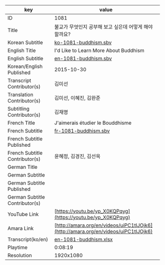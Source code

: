 |  key  |  value  |
|-------|---------|
| ID            | 1081 |
| Title         | 불교가 무엇인지 공부해 보고 싶은데 어떻게 해야 할까요? |
| Korean Subtitle | [ko-1081-buddhism.sbv](https://github.com/jungtosociety/dharma-qna/raw/master/sub/1081/ko-1081-buddhism.sbv) |
| English Title | I'd Like to Learn More About Buddhism |
| English Subtitle | [en-1081-buddhism.sbv](https://github.com/jungtosociety/dharma-qna/raw/master/sub/1081/en-1081-buddhism.sbv) |
| Korean/English Published     | 2015-10-30 |
| Transcript Contributor(s)   | 김미선 |
| Translation Contributor(s)   | 김미선, 이혜진, 김완준 |
| Subtitling Contributor(s)   | 김재명 |
| French Title | J'aimerais étudier le Bouddhisme |
| French Subtitle | [fr-1081-buddhism.sbv](https://github.com/jungtosociety/dharma-qna/raw/master/sub/1081/fr-1081-buddhism.sbv) |
| French Subtitle Published |  |
| French Subtitle Contributor(s) | 윤혜정, 김경진, 김선옥 |
| German Title |  |
| German Subtitle |  |
| German Subtitle Published |  |
| German Subtitle Contributor(s) |  |
| YouTube Link  | [https://youtu.be/yp_X0KQPqyg](https://youtu.be/yp_X0KQPqyg) |
| Amara Link    | [http://amara.org/en/videos/uiPC1tlJOjk6](http://amara.org/en/videos/uiPC1tlJOjk6) |
| Transcript(ko/en) | [en-1081-buddhism.xlsx](https://github.com/jungtosociety/dharma-qna/raw/master/sub/1081/en-1081-buddhism.xlsx) |
| Playtime | 0:08:19 |
| Resolution | 1920x1080|
